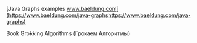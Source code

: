 [Java Graphs examples www.baeldung.com](https://www.baeldung.com/java-graphshttps://www.baeldung.com/java-graphs) 

Book Grokking Algorithms (Грокаем Алгоритмы)